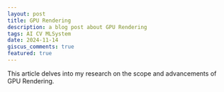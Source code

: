 ```yaml
---
layout: post
title: GPU Rendering
description: a blog post about GPU Rendering
tags: AI CV MLSystem
date: 2024-11-14
giscus_comments: true
featured: true
---
```


This article delves into my research on the scope and advancements of GPU Rendering.

